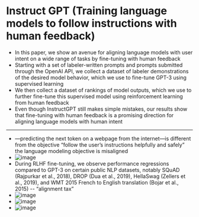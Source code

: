 # Instruct GPT (Training language models to follow instructions with human feedback)
* In this paper, we show an avenue for
aligning language models with user intent on a wide range of tasks by fine-tuning
with human feedback
* Starting with a set of labeler-written prompts and prompts
submitted through the OpenAI API, we collect a dataset of labeler demonstrations
of the desired model behavior, which we use to fine-tune GPT-3 using supervised
learning
* We then collect a dataset of rankings of model outputs, which we use to
further fine-tune this supervised model using reinforcement learning from human
feedback
* Even though InstructGPT still makes simple mistakes, our results
show that fine-tuning with human feedback is a promising direction for aligning
language models with human intent
---
* —predicting the next token on a webpage from the internet—is
different from the objective “follow the user’s instructions helpfully and safely”
the language modeling objective is misaligned
* ![image](https://github.com/user-attachments/assets/99a8c676-89ca-42cb-a5bd-fb42925069f1)
* During RLHF fine-tuning, we observe performance regressions compared
to GPT-3 on certain public NLP datasets, notably SQuAD (Rajpurkar et al., 2018), DROP (Dua et al.,
2019), HellaSwag (Zellers et al., 2019), and WMT 2015 French to English translation (Bojar et al., 2015) -- “alignment tax”
* ![image](https://github.com/user-attachments/assets/baf1865e-c252-4b8c-860e-8d2b8e7bbc16)
* ![image](https://github.com/user-attachments/assets/ca4bb471-a60a-4502-b3e2-f952b0d19360)
* ![image](https://github.com/user-attachments/assets/ffbdb266-696f-4553-a6ad-6f5f4fa2fedf)


